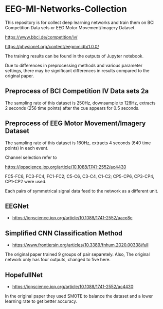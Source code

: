 # EEG-MI-Networks-Collection
This repository is for collect deep learning networks and train them on BCI Competition Data sets or EEG Motor Movement/Imagery Dataset.

https://www.bbci.de/competition/iv/

https://physionet.org/content/eegmmidb/1.0.0/

The training results can be found in the outputs of Jupyter notebook.

Due to differences in preprocessing methods and various parameter settings, there may be significant differences in results compared to the original paper.

## Preprocess of BCI Competition IV Data sets 2a

The sampling rate of this dataset is 250Hz, downsample to 128Hz, extracts 2 seconds (256 time points) after the cue appears for 0.5 seconds.

## Preprocess of EEG Motor Movement/Imagery Dataset

The sampling rate of this dataset is 160Hz, extracts 4 seconds (640 time points) in each event.

Channel selection refer to

https://iopscience.iop.org/article/10.1088/1741-2552/ac4430

FC5-FC6, FC3-FC4, FC1-FC2; C5-C6, C3-C4, C1-C2; CP5-CP6, CP3-CP4, CP1-CP2 were used.

Each pairs of symmetrical signal data feed to the network as a different unit.

## EEGNet

- https://iopscience.iop.org/article/10.1088/1741-2552/aace8c

## Simplified CNN Classification Method

- https://www.frontiersin.org/articles/10.3389/fnhum.2020.00338/full

The original paper trained 9 groups of pair separetely.
Also, The original network only has four outputs, changed to five here.

## HopefullNet

- https://iopscience.iop.org/article/10.1088/1741-2552/ac4430

In the original paper they used SMOTE to balance the dataset and a lower learning rate to get better accuracy.
